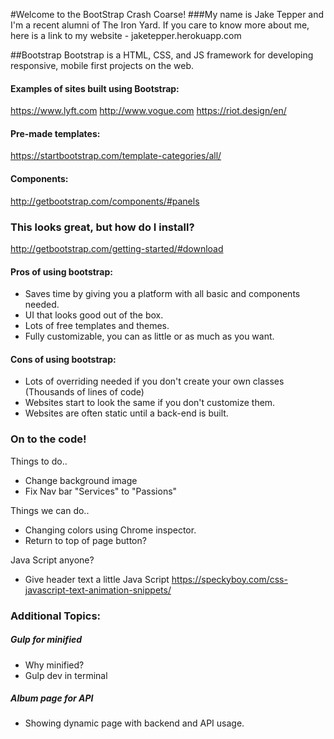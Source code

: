 #Welcome to the BootStrap Crash Coarse!
###My name is Jake Tepper and I'm a recent alumni of The Iron Yard. 
If you care to know more about me, here is a link to my website - jaketepper.herokuapp.com

##Bootstrap
Bootstrap is a HTML, CSS, and JS framework for developing responsive, mobile first projects on the web.

#### Examples of sites built using Bootstrap:

https://www.lyft.com
http://www.vogue.com
https://riot.design/en/

#### Pre-made templates:

https://startbootstrap.com/template-categories/all/

#### Components:

http://getbootstrap.com/components/#panels

### This looks great, but how do I install?

http://getbootstrap.com/getting-started/#download

#### Pros of using bootstrap: 

- Saves time by giving you a platform with all basic and components needed. 
- UI that looks good out of the box.
- Lots of free templates and themes. 
- Fully customizable, you can as little or as much as you want. 

#### Cons of using bootstrap: 

- Lots of overriding needed if you don't create your own classes (Thousands of lines of code)
- Websites start to look the same if you don't customize them. 
- Websites are often static until a back-end is built. 

### On to the code!

Things to do..

- Change background image
- Fix Nav bar "Services" to "Passions"

Things we can do..
- Changing colors using Chrome inspector. 
- Return to top of page button?

Java Script anyone?
- Give header text a little Java Script
https://speckyboy.com/css-javascript-text-animation-snippets/


### Additional Topics: 
##### Gulp for minified
- Why minified?
- Gulp dev in terminal
##### Album page for API
- Showing dynamic page with backend and API usage. 




